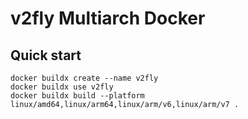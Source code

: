 # v2fly Multiarch Docker 

## Quick start

```
docker buildx create --name v2fly
docker buildx use v2fly
docker buildx build --platform linux/amd64,linux/arm64,linux/arm/v6,linux/arm/v7 .
```
